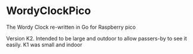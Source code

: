 # WordyClockPico
The Wordy Clock re-written in Go for Raspberry pico

Version K2. Intended to be large and outdoor to allow passers-by to see it easily.
K1 was small and indoor 
